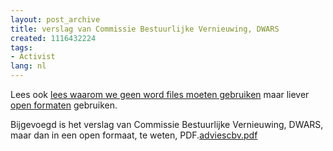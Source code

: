 ```yaml
---
layout: post_archive
title: verslag van Commissie Bestuurlijke Vernieuwing, DWARS
created: 1116432224
tags:
- Activist
lang: nl
---
```

Lees ook [lees waarom we geen word files moeten gebruiken](http://www.gnu.org/philosophy/no-word-attachments.nl.html) maar liever [open formaten](http://www.oasis-open.org/home/index.php) gebruiken.

Bijgevoegd is het verslag van Commissie Bestuurlijke Vernieuwing, DWARS, maar dan in een open formaat, te weten, PDF.[adviescbv.pdf](/sites/bler.webschuur.com/files/adviescbv.pdf)
